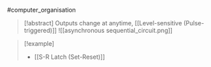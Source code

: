 #computer_organisation 
>[!abstract] Outputs change at anytime, [[Level-sensitive (Pulse-triggered)]]
>![[asynchronous sequential_circuit.png]]


>[!example]
>- [[S-R Latch (Set-Reset)]]
